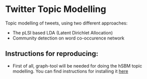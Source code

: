 # Twitter Topic Modelling

Topic modelling of tweets, using two different approaches:
- The pLSI based LDA (Latent Dirichlet Allocation)
- Community detection on word co-occurence network 

## Instructions for reproducing:
- First of all, graph-tool will be needed for doing the hSBM topic modelling. You can find instructions for installing it [here](https://git.skewed.de/count0/graph-tool/wikis/installation-instructions)
